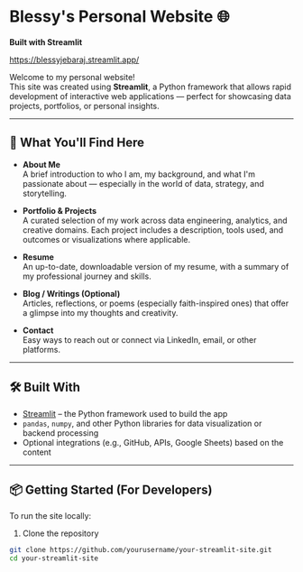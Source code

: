 # Blessy's Personal Website 🌐  
**Built with Streamlit**

https://blessyjebaraj.streamlit.app/

Welcome to my personal website!  
This site was created using **Streamlit**, a Python framework that allows rapid development of interactive web applications — perfect for showcasing data projects, portfolios, or personal insights.

---

## 🚀 What You'll Find Here

- **About Me**  
  A brief introduction to who I am, my background, and what I'm passionate about — especially in the world of data, strategy, and storytelling.

- **Portfolio & Projects**  
  A curated selection of my work across data engineering, analytics, and creative domains. Each project includes a description, tools used, and outcomes or visualizations where applicable.

- **Resume**  
  An up-to-date, downloadable version of my resume, with a summary of my professional journey and skills.

- **Blog / Writings (Optional)**  
  Articles, reflections, or poems (especially faith-inspired ones) that offer a glimpse into my thoughts and creativity.

- **Contact**  
  Easy ways to reach out or connect via LinkedIn, email, or other platforms.

---

## 🛠️ Built With

- [Streamlit](https://streamlit.io/) – the Python framework used to build the app  
- `pandas`, `numpy`, and other Python libraries for data visualization or backend processing  
- Optional integrations (e.g., GitHub, APIs, Google Sheets) based on the content  

---

## 📦 Getting Started (For Developers)

To run the site locally:

1. Clone the repository  
```bash
git clone https://github.com/yourusername/your-streamlit-site.git
cd your-streamlit-site
